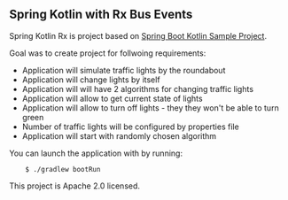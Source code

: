 ## Spring Kotlin with Rx Bus Events

Spring Kotlin Rx is project based on [Spring Boot Kotlin Sample Project](https://github.com/sdeleuze/spring-boot-kotlin-demo).

Goal was to create project for follwoing requirements:
- Application will simulate traffic lights by the roundabout
- Application will change lights by itself
- Application will will have 2 algorithms for changing traffic lights
- Application will allow to get current state of lights
- Application will allow to turn off lights - they they won't be able to turn green
- Number of traffic lights will be configured by properties file
- Application will start with randomly chosen algorithm

You can launch the application with by running:

		$ ./gradlew bootRun

This project is Apache 2.0 licensed.